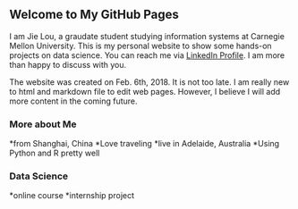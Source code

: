 ## Welcome to My GitHub Pages

I am Jie Lou, a graudate student studying information systems at Carnegie Mellon University. This is my personal website to show some hands-on projects on data science. You can reach me via [LinkedIn Profile](https://www.linkedin.com/in/jielou/). I am more than happy to discuss with you.

The website was created on Feb. 6th, 2018. It is not too late. I am really new to html and markdown file to edit web pages. However, I believe I will add more content in the coming future.

### More about Me

*from Shanghai, China
*Love traveling
*live in Adelaide, Australia
*Using Python and R pretty well


### Data Science

*online course
*internship project


